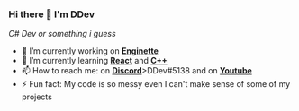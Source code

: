 ### Hi there 👋 I'm DDev

*C# Dev or something i guess*

<!--
**DDev247/DDev247** is a ✨ _special_ ✨ repository because its `README.md` (this file) appears on your GitHub profile.

Here are some ideas to get you started:

-->
- 🔭 I’m currently working on [**Enginette**](https://github.com/Enginette/enginette)
- 🌱 I’m currently learning [**React**](https://reactjs.org) and [**C++**](http://www.cplusplus.org)
- 📫 How to reach me: on [**Discord**](https://discord.com)>DDev#5138 and on [**Youtube**](https://www.youtube.com/channel/UCSNeokK94CzuqIIoRle_R1g)
- ⚡ Fun fact: My code is so messy even I can't make sense of some of my projects

<!--
- 👯 I’m looking to collaborate on ...
- 🤔 I’m looking for help with ...
- 💬 Ask me about ...
- 😄 Pronouns: ...
-->
